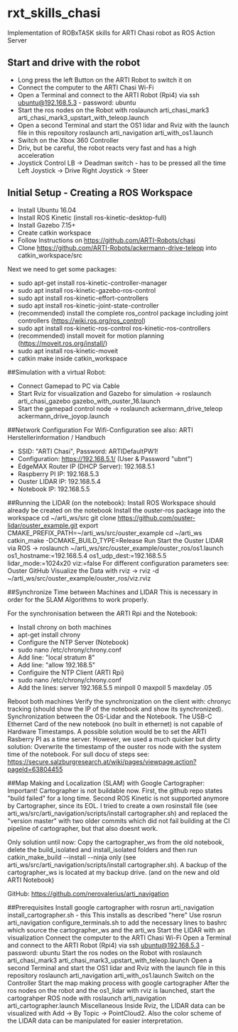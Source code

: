 # rxt_skills_chasi
Implementation of ROBxTASK skills for ARTI Chasi robot as ROS Action Server

## Start and drive with the robot
- Long press the left Button on the ARTI Robot to switch it on
- Connect the computer to the ARTI Chasi Wi-Fi
- Open a Terminal and connect to the ARTI Robot (Rpi4) via ssh ubuntu@192.168.5.3 - password: ubuntu
- Start the ros nodes on the Robot with roslaunch arti_chasi_mark3 arti_chasi_mark3_upstart_with_teleop.launch
- Open a second Terminal and start the OS1 lidar and Rviz with the launch file in this repository roslaunch arti_navigation arti_with_os1.launch
- Switch on the Xbox 360 Controller
- Driv, but be careful, the robot reacts very fast and has a high acceleration
- Joystick Control
LB  →  Deadman switch - has to be pressed all the time
Left Joystick  →  Drive
Right Joystick →  Steer


## Initial Setup - Creating a ROS Workspace
- Install Ubuntu 16.04
- Install ROS Kinetic (install ros-kinetic-desktop-full)
- Install Gazebo 7.15+
- Create catkin workspace
- Follow Instructions on https://github.com/ARTI-Robots/chasi
- Clone https://github.com/ARTI-Robots/ackermann-drive-teleop into catkin_workspace/src

Next we need to get some packages:
- sudo apt-get install ros-kinetic-controller-manager
- sudo apt install ros-kinetic-gazebo-ros-control
- sudo apt install ros-kinetic-effort-controllers
- sudo apt install ros-kinetic-joint-state-controller
- (recommended) install the complete ros_control package including joint controllers (https://wiki.ros.org/ros_control)
- sudo apt install ros-kinetic-ros-control ros-kinetic-ros-controllers
- (recommended) install moveit for motion planning (https://moveit.ros.org/install/)
- sudo apt install ros-kinetic-moveit
- catkin make inside catkin_workspace


##Simulation with a virtual Robot:
- Connect Gamepad to PC via Cable
- Start Rviz for visualization and Gazebo for simulation → roslaunch arti_chasi_gazebo gazebo_with_ouster_16.launch
- Start the gamepad control node → roslaunch ackermann_drive_teleop ackermann_drive_joyop.launch


##Network Configuration
For Wifi-Configuration see also: ARTI Herstellerinformation / Handbuch

- SSID: "ARTI Chasi", Password: ARTIDefaultPW1!
- Configuration: https://192.168.5.1/ (User & Password "ubnt")
- EdgeMAX Router IP (DHCP Server): 192.168.5.1
- Raspberry PI IP:    192.168.5.3
- Ouster LIDAR IP:   192.168.5.4
- Notebook IP:        192.168.5.5 


##Running the LIDAR (on the notebook):
Install
ROS Workspace should already be created on the notebook
Install the ouster-ros package into the workspace
cd ~/arti_ws/src
git clone https://github.com/ouster-lidar/ouster_example.git
export CMAKE_PREFIX_PATH=~/arti_ws/src/ouster_example
cd ~/arti_ws
catkin_make -DCMAKE_BUILD_TYPE=Release
Run
Start the Ouster LIDAR via ROS → roslaunch ~/arti_ws/src/ouster_example/ouster_ros/os1.launch os1_hostname:=192.168.5.4 os1_udp_dest:=192.168.5.5 lidar_mode:=1024x20 viz:=false
For different configuration parameters see: Ouster GitHub
Visualize the Data with rviz → rviz -d ~/arti_ws/src/ouster_example/ouster_ros/viz.rviz


##Synchronize Time between Machines and LIDAR
This is necessary in order for the SLAM Algorithms to work properly.

For the synchronisation between the ARTI Rpi and the Notebook:
- Install chrony on both machines
- apt-get install chrony
- Configure the NTP Server (Notebook)
- sudo nano /etc/chrony/chrony.conf
- Add line: "local stratum 8"
- Add line: "allow 192.168.5"
- Configuire the NTP Client (ARTI Rpi)
- sudo nano /etc/chrony/chrony.conf
- Add the lines: server 192.168.5.5 minpoll 0 maxpoll 5 maxdelay .05

Reboot both machines
Verify the synchronization on the client with: chronyc tracking (should show the IP of the notebook and show its synchronized).
Synchronization between the OS-Lidar and the Notebook. The USB-C Ethernet Card of the new notebook (no built in ethernet) is not capable of Hardware Timestamps. A possible solution would be to set the ARTI Rasberry PI as a time server. However, we used a much quicker but dirty solution: Overwrite the timestamp of the ouster ros node with the system time of the notebook. For sull docu of steps see: https://secure.salzburgresearch.at/wiki/pages/viewpage.action?pageId=63804455


##Map Making and Localization (SLAM) with Google Cartographer:
Important! Cartographer is not buildable now. First, the github repo states "build failed" for a long time. Second ROS Kinetic is not supported anymore by Cartographer, since its EOL. I tried to create a own rosinstall file (see arti_ws/src/arti_navigation/scripts/install cartographer.sh) and replaced the "version master" with two older commits which did not fail building at the CI pipeline of cartographer, but that also doesnt work.

Only solution until now: Copy the cartographer_ws from the old notebook, delete the build_isolated and install_isolated folders and then run catkin_make_build --install --ninja only (see arti_ws/src/arti_navigation/scripts/install cartographer.sh). A backup of the cartographer_ws is located at my backup drive. (and on the new and old ARTI Notebook)

GitHub:
https://github.com/nerovalerius/arti_navigation


##Prerequisites
Install google cartographer with rosrun arti_navigation install_cartographer.sh - this This installs as described "here"
Use rosrun arti_navigation configure_terminals.sh to add the necessary lines to bashrc which source the cartographer_ws and the arti_ws
Start the LIDAR with an visualization
Connect the computer to the ARTI Chasi Wi-Fi
Open a Terminal and connect to the ARTI Robot (Rpi4) via ssh ubuntu@192.168.5.3 - password: ubuntu
Start the ros nodes on the Robot with roslaunch arti_chasi_mark3 arti_chasi_mark3_upstart_with_teleop.launch
Open a second Terminal and start the OS1 lidar and Rviz with the launch file in this repository roslaunch arti_navigation arti_with_os1.launch
Switch on the Controller
Start the map making process with google cartographer
After the ros nodes on the robot and the os1_lidar with rviz is launched, start the cartograhper ROS node with roslaunch arti_navigation arti_cartographer.launch
Miscellaneous
Inside Rviz, the LIDAR data can be visualized with Add → By Topic → PointCloud2. Also the color scheme of the LIDAR data can be manipulated for easier interpretation.

